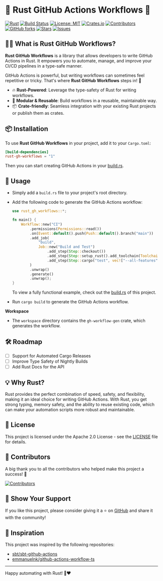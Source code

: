 # 🦀 Rust GitHub Actions Workflows 🚀

[![Rust](https://img.shields.io/badge/Language-Rust-blue?style=flat-square)](https://www.rust-lang.org)
[![Build Status](https://github.com/tailcallhq/rust-gh-workflows/actions/workflows/ci.yml/badge.svg?style=flat-square)](https://github.com/tailcallhq/rust-gh-workflows/actions)
[![License: MIT](https://img.shields.io/badge/License-MIT-green?style=flat-square)](https://opensource.org/licenses/MIT)
[![Crates.io](https://img.shields.io/crates/v/rust-gh-workflows?style=flat-square)](https://crates.io/crates/rust-gh-workflows)
[![Contributors](https://img.shields.io/github/contributors/tailcallhq/rust-gh-workflows?style=flat-square)](https://github.com/tailcallhq/rust-gh-workflows/graphs/contributors)
[![GitHub forks](https://img.shields.io/github/forks/tailcallhq/rust-gh-workflows?style=flat-square)](https://github.com/tailcallhq/rust-gh-workflows/network/members)
[![Stars](https://img.shields.io/github/stars/tailcallhq/rust-gh-workflows?style=flat-square)](https://github.com/tailcallhq/rust-gh-workflows/stargazers)
[![Issues](https://img.shields.io/github/issues/tailcallhq/rust-gh-workflows?style=flat-square)](https://github.com/tailcallhq/rust-gh-workflows/issues)

## 🧑‍💻 What is Rust GitHub Workflows?

**Rust GitHub Workflows** is a library that allows developers to write GitHub Actions in Rust. It empowers you to automate, manage, and improve your CI/CD pipelines in a type-safe manner.

GitHub Actions is powerful, but writing workflows can sometimes feel repetitive or tricky. That's where **Rust GitHub Workflows** steps in! 🦾

- 🔥 **Rust-Powered**: Leverage the type-safety of Rust for writing workflows.
- 🧩 **Modular & Reusable**: Build workflows in a reusable, maintainable way.
- 📦 **Crate-friendly**: Seamless integration with your existing Rust projects or publish them as crates.

## 📦 Installation

To use **Rust GitHub Workflows** in your project, add it to your `Cargo.toml`:

```toml
[build-dependencies]
rust-gh-workflows = "1"
```

Then you can start creating GitHub Actions in your [build.rs](https://github.com/tailcallhq/rust-gh-workflows/blob/main/workspace/gh-workflow-gen/build.rs).

## 👷 Usage

- Simply add a `build.rs` file to your project's root directory.
- Add the following code to generate the GitHub Actions workflow:

  ```rust
  use rust_gh_workflows::*;

  fn main() {
      Workflow::new("CI")
          .permissions(Permissions::read())
          .on(Event::default().push(Push::default().branch("main"))
          .add_job(
              "build",
              Job::new("Build and Test")
                  .add_step(Step::checkout())
                  .add_step(Step::setup_rust().add_toolchain(Toolchain::Stable))
                  .add_step(Step::cargo("test", vec!["--all-features", "--workspace"]))
          )
          .unwrap()
          .generate()
          .unwrap();
  }
  ```

  To view a fully functional example, check out the [build.rs](https://github.com/tailcallhq/rust-gh-workflows/blob/main/workspace/gh-workflow-gen/build.rs) of this project.

- Run `cargo build` to generate the GitHub Actions workflow.

**Workspace**

- The `workspace` directory contains the `gh-workflow-gen` crate, which generates the workflow.

## 🛠️ Roadmap

- [ ] Support for Automated Cargo Releases
- [ ] Improve Type Safety of Nightly Builds
- [ ] Add Rust Docs for the API

## 💡 Why Rust?

Rust provides the perfect combination of speed, safety, and flexibility, making it an ideal choice for writing GitHub Actions. With Rust, you get strong typing, memory safety, and the ability to reuse existing code, which can make your automation scripts more robust and maintainable.

## 📄 License

This project is licensed under the Apache 2.0 License - see the [LICENSE](LICENSE) file for details.

## 🙌 Contributors

A big thank you to all the contributors who helped make this project a success! 🙏

[![Contributors](https://contrib.rocks/image?repo=tailcallhq/rust-gh-workflows)](https://github.com/tailcallhq/rust-gh-workflows/graphs/contributors)

## 🌟 Show Your Support

If you like this project, please consider giving it a ⭐ on [GitHub](https://github.com/tailcallhq/rust-gh-workflows) and share it with the community!

## 🔗 Inspiration

This project was inspired by the following repositories:

- [sbt/sbt-github-actions](https://github.com/sbt/sbt-github-actions)
- [emmanuelnk/github-actions-workflow-ts](https://github.com/emmanuelnk/github-actions-workflow-ts)

---

Happy automating with Rust! 🦀❤️
